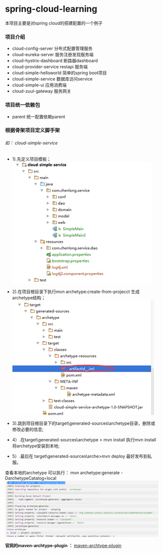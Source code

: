 # spring-cloud-learning

本项目主要是对spring cloud的搭建配置的一个例子

### 项目介绍
- cloud-config-server 分布式配置管理服务
- cloud-eureka-server 服务注册发现服务端
- cloud-hystrix-dashboard 断路器dashboard
- cloud-provider-service restapi 服务端
- cloud-simple-helloworld 简单的spring boot项目
- cloud-simple-service 数据库访问service
- cloud-simple-ui 应用消费端
- cloud-zuul-gateway 服务网关


### 项目统一依赖包
- parent 统一配置依赖parent




### 根据骨架项目定义脚手架     
###### 如： cloud-simple-service 

* 1).先定义项目模板；
     ![strcture](doc/img/structure.png)
* 2).在项目根目录下执行mvn archetype:create-from-projecct 生成archetype结构；
     ![strcture2](doc/img/structure2.png)
     
* 3).跳到项目根目录下的target\generated-sources\archetype目录，删除或修改必要的信息;
         
* 4）.在target\generated-sources\archetype  > mvn install  执行mvn install 将archetype安装到本地;
     
* 5）.最后在 target\generated-sources\arche>mvn  deploy  最好发布到私服。


查看本地的archetype 可以执行：  mvn archetype:generate -DarchetypeCatalog=local   
![consleinfo](doc/img/consoleinfo.png)


**官网的maven-archtype-plugin  ：**
[maven-archtype-plugin](https://maven.apache.org/archetype/maven-archetype-plugin/advanced-usage.html)

